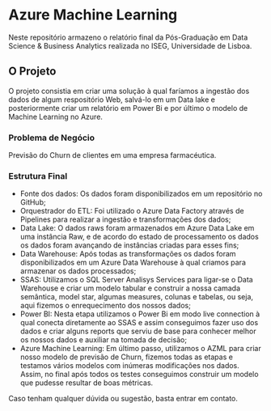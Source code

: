 # Azure Machine Learning


Neste repositório armazeno o relatório final da Pós-Graduação em Data Science & Business Analytics realizada no ISEG, Universidade de Lisboa.

## O Projeto

O projeto consistia em criar uma solução à qual faríamos a ingestão dos dados de algum respositório Web, salvá-lo em um Data lake e posteriormente criar um relatório em Power Bi e por último o modelo de Machine Learning no Azure.

### Problema de Negócio

Previsão do Churn de clientes em uma empresa farmacéutica.

### Estrutura Final

- Fonte dos dados: Os dados foram disponibilizados em um repositório no GitHub;
- Orquestrador do ETL: Foi utilizado o Azure Data Factory através de Pipelines para realizar a ingestão e transformações dos dados;
- Data Lake: O dados raws foram armazenados em Azure Data Lake em uma instância Raw, e de acordo do estado de processamento os dados os dados foram avançando de instâncias criadas para esses fins;
- Data Warehouse: Após todas as transformações os dados foram disponibilizados em um Azure Data Warehouse à qual criamos para armazenar os dados processados;
- SSAS: Utilizamos o SQL Server Analisys Services para ligar-se o Data Warehouse e criar um modelo tabular e construir a nossa camada semântica, model star, algumas measures, colunas e tabelas, ou seja, aqui fizemos o enrequecimento dos nossos dados;
- Power BI: Nesta etapa utilizamos o Power Bi em modo live connection à qual conecta diretamente ao SSAS e assim conseguimos fazer uso dos dados e criar alguns reports que serviu de base para conhecer melhor os nossos dados e auxiliar na tomada de decisão;
- Azure Machine Learning: Em último passo, utilizamos o AZML para criar nosso modelo de previsão de Churn, fizemos todas as etapas e testamos vários modelos com inúmeras modificações nos dados. Assim, no final após todos os testes conseguimos construir um modelo que pudesse resultar de boas métricas.

Caso tenham qualquer dúvida ou sugestão, basta entrar em contato.
